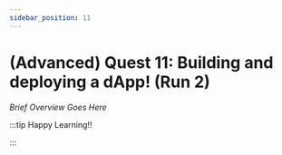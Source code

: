 ```yaml
---
sidebar_position: 11
---
```


# (Advanced) Quest 11: Building and deploying a dApp! (Run 2)

_Brief Overview Goes Here_

:::tip Happy Learning!!

<QuestButton text="Go To Quest" link="https://app.stackup.dev/quest_page/advanced-quest-11-building-and-deploying-a-dapp-re-run"/>

:::
